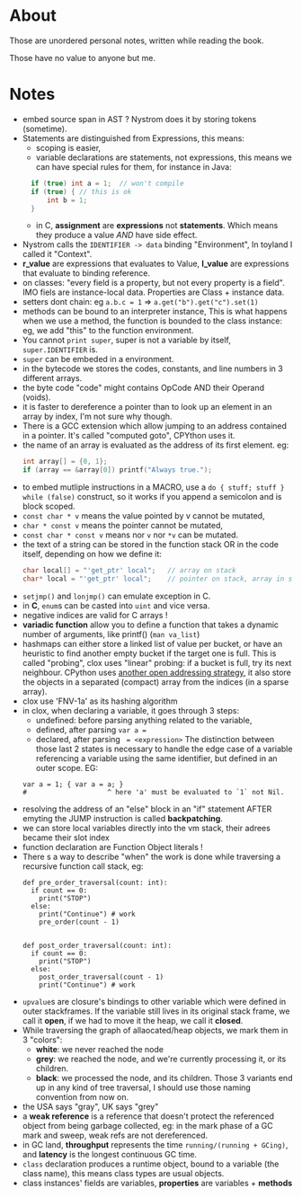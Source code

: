 # About
Those are unordered personal notes, written while reading the book.

Those have no value to anyone but me.

# Notes
* embed source span in AST ? Nystrom does it by storing tokens (sometime).
* Statements are distinguished from Expressions, this means:
  * scoping is easier,
  * variable declarations are statements, not expressions, this means we can have special rules for them, for instance in Java:
  ```java
    if (true) int a = 1;  // won't compile
    if (true) { // this is ok
        int b = 1;
    }
  ```
  * in C, **assignment** are **expressions** not **statements**. Which means they produce a value _AND_ have side effect.
* Nystrom calls the `IDENTIFIER -> data` binding "Environment", In toyland I called it "Context".
* **r_value** are expressions that evaluates to Value, **l_value** are expressions that evaluate to binding reference.
* on classes: "every field is a property, but not every property is a field".
  IMO fiels are instance-local data. Properties are Class + instance data.
* setters dont chain: eg `a.b.c = 1` => `a.get("b").get("c").set(1)`
* methods can be bound to an interpreter instance, This is what happens when we 
  use a method, the function is bounded to the class instance: eg, we add "this" to the function environment.
* You cannot `print super`, super is not a variable by itself, `super.IDENTIFIER` is.
* `super` can be embeded in a environment.
* in the bytecode we stores the codes, constants, and line numbers in 3 different arrays.
* the byte code "code" might contains OpCode AND their Operand (voids).
* it is faster to dereference a pointer than to look up an element in an array by index, I'm not sure why though.
* There is a GCC extension which allow jumping to an address contained in a pointer. It's called "computed goto", CPYthon uses it.
* the name of an array is evaluated as the address of its first element. eg:
  ```C
  int array[] = {0, 1};
  if (array == &array[0]) printf("Always true.");
  ```
* to embed mutliple instructions in a MACRO, use a `do { stuff; stuff } while (false)` construct,
  so it works if you append a semicolon and is block scoped.
* `const char * v` means the value pointed by v cannot be mutated,
* `char * const v` means the pointer cannot be mutated,
* `const char * const v` means nor `v` nor `*v` can be mutated.
* the text of a string can be stored in the function stack OR in the code itself, depending on how we define it:
    ```C
    char local[] = "'get_ptr' local";   // array on stack
    char* local = "'get_ptr' local";    // pointer on stack, array in static memory
    ```
* `setjmp()` and `lonjmp()` can emulate exception in C.
* in **C**, `enum`s can be casted into `uint` and vice versa.
* negative indices are valid for C arrays !
* **variadic function** allow you to define a function that takes a dynamic number of arguments, like printf() (`man va_list`)
* hashmaps can either store a linked list of value per bucket, or have an heuristic to find another empty bucket if the target one is full.
  This is called "probing", clox uses "linear" probing: if a bucket is full, try its next neighbour. CPython uses [another open addressing strategy](https://hg.python.org/cpython/file/52f68c95e025/Objects/dictobject.c#l33), it also store the objects in a separated (compact) array from the indices (in a sparse array).
* clox use 'FNV-1a' as its hashing algorithm
* in clox, when declaring a variable, it goes through 3 steps:
  * undefined: before parsing anything related to the variable,
  * defined, after parsing `var a = `
  * declared, after parsing ` = <expression>`
  The distinction between those last 2 states is necessary to handle the edge case of a variable referencing a variable 
  using the same identifier, but defined in an outer scope.
  EG:
  ```
  var a = 1; { var a = a; }
  #                    ^ here 'a' must be evaluated to `1` not Nil.
  ```
* resolving the address of an "else" block in an "if" statement AFTER emyting the JUMP instruction is called **backpatching**. 
* we can store local variables directly into the vm stack, their adrees became their slot index
* function declaration are Function Object literals !
* There s a way to describe "when" the work is done while traversing a recursive function call stack, eg:
  ```
  def pre_order_traversal(count: int):
    if count == 0:
      print("STOP")
    else:
      print("Continue") # work
      pre_order(count - 1)


  def post_order_traversal(count: int):
    if count == 0:
      print("STOP")
    else:
      post_order_traversal(count - 1)
      print("Continue") # work
  ```
* `upvalue`s are closure's bindings to other variable which were defined in outer stackframes. If the variable still lives in its original stack frame,
  we call it **open**, if we had to move it the heap, we call it **closed**.
* While traversing the graph of allaocated/heap objects, we mark them in 3 "colors":
  * **white**: we never reached the node
  * **grey**: we reached the node, and we're currently processing it, or its children.
  * **black**: we processed the node, and its children.
  Those 3 variants end up in any kind of tree traversal, I should use those naming convention from now on.
* the USA says "gray", UK says "grey"
* a **weak reference** is a reference that doesn't protect the referenced object from being garbage collected, eg: in the
  mark phase of a GC mark and sweep, weak refs are not dereferenced.
* in GC land, **throughput** represents the time `running/(running + GCing)`, and **latency** is the longest continuous GC time.
* `class` declaration produces a runtime object, bound to a variable (the class name), this means class types are usual objects.
* class instances' fields are variables, **properties** are variables + **methods**
